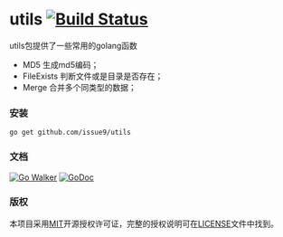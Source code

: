 utils [![Build Status](https://travis-ci.org/issue9/utils.svg?branch=master)](https://travis-ci.org/issue9/utils)
======

utils包提供了一些常用的golang函数


- MD5 生成md5编码；
- FileExists 判断文件或是目录是否存在；
- Merge 合并多个同类型的数据；



### 安装

```shell
go get github.com/issue9/utils
```


### 文档

[![Go Walker](http://gowalker.org/api/v1/badge)](http://gowalker.org/github.com/issue9/utils)
[![GoDoc](https://godoc.org/github.com/issue9/utils?status.svg)](https://godoc.org/github.com/issue9/utils)


### 版权

本项目采用[MIT](http://opensource.org/licenses/MIT)开源授权许可证，完整的授权说明可在[LICENSE](LICENSE)文件中找到。

